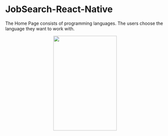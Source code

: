 # JobSearch-React-Native
<p>The Home Page consists of  programming languages. The users choose the language they want to work with.</p>
<p align="center">
  <img src="https://user-images.githubusercontent.com/63063197/99631064-f432b180-2a08-11eb-9c4e-b4f524230d93.png" width="200" height="300">
  </p>
  
